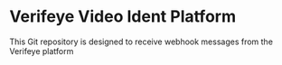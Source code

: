 # Verifeye Video Ident Platform

This Git repository is designed to receive webhook messages from the Verifeye platform
